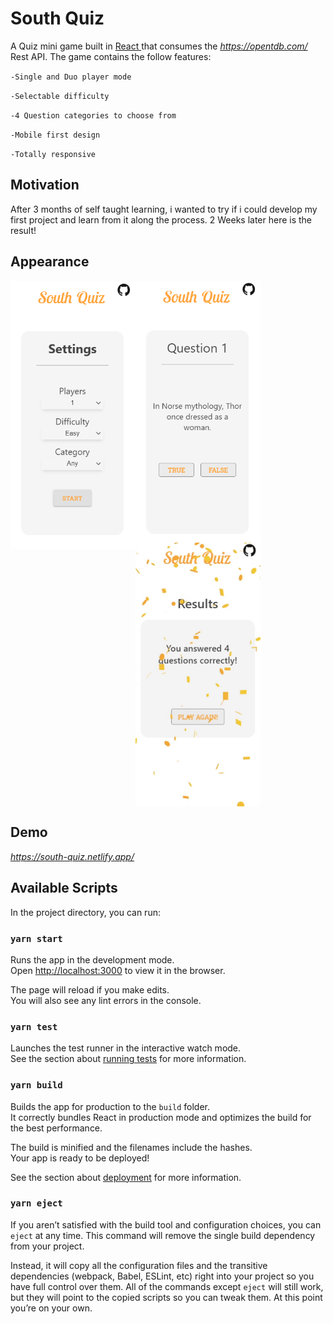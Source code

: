 # South Quiz
A Quiz mini game built in <a href="https://github.com/facebook/react">React <a> that consumes the *https://opentdb.com/* Rest API. The game contains the follow features:

`-Single and Duo player mode`

`-Selectable difficulty`

`-4 Question categories to choose from`

`-Mobile first design`

`-Totally responsive`


## Motivation
After 3 months of self taught learning, i wanted to try if i could develop my first project and learn from it along the process. 
2 Weeks later here is the result!


## Appearance

<p>
 <img align="left" src="src/img/Firstpage.PNG" width= "200" >
 
 
 <img align="center"  src="src/img/Question.PNG" width="200" >
 

 <img align="center" src="src/img/Resultsgif.gif" width="200" >
</p>

## Demo
*https://south-quiz.netlify.app/*

## Available Scripts

In the project directory, you can run:

### `yarn start`

Runs the app in the development mode.<br />
Open [http://localhost:3000](http://localhost:3000) to view it in the browser.

The page will reload if you make edits.<br />
You will also see any lint errors in the console.

### `yarn test`

Launches the test runner in the interactive watch mode.<br />
See the section about [running tests](https://facebook.github.io/create-react-app/docs/running-tests) for more information.

### `yarn build`

Builds the app for production to the `build` folder.<br />
It correctly bundles React in production mode and optimizes the build for the best performance.

The build is minified and the filenames include the hashes.<br />
Your app is ready to be deployed!

See the section about [deployment](https://facebook.github.io/create-react-app/docs/deployment) for more information.

### `yarn eject`

If you aren’t satisfied with the build tool and configuration choices, you can `eject` at any time. This command will remove the single build dependency from your project.

Instead, it will copy all the configuration files and the transitive dependencies (webpack, Babel, ESLint, etc) right into your project so you have full control over them. All of the commands except `eject` will still work, but they will point to the copied scripts so you can tweak them. At this point you’re on your own.



